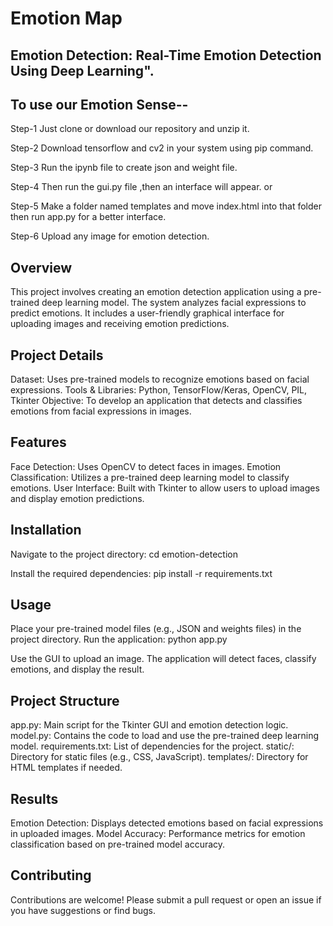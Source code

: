 # Emotion Map
## Emotion Detection: Real-Time Emotion Detection Using Deep Learning". 
## To use our Emotion Sense--

Step-1 Just clone or download our repository and unzip it. 

Step-2 Download tensorflow and cv2 in your system using pip command. 

Step-3 Run the ipynb file to create json and weight file. 

Step-4 Then run the gui.py file ,then an interface will appear. 
                     or
            
Step-5 Make a folder named templates and move index.html into that folder then run app.py for a better interface.

Step-6 Upload any image for emotion detection.

## Overview
This project involves creating an emotion detection application using a pre-trained deep learning model. The system analyzes facial expressions to predict emotions. It includes a user-friendly graphical interface for uploading images and receiving emotion predictions.

## Project Details
Dataset: Uses pre-trained models to recognize emotions based on facial expressions.
Tools & Libraries: Python, TensorFlow/Keras, OpenCV, PIL, Tkinter
Objective: To develop an application that detects and classifies emotions from facial expressions in images.

## Features
Face Detection: Uses OpenCV to detect faces in images.
Emotion Classification: Utilizes a pre-trained deep learning model to classify emotions.
User Interface: Built with Tkinter to allow users to upload images and display emotion predictions.

## Installation
Navigate to the project directory:
cd emotion-detection

Install the required dependencies:
pip install -r requirements.txt

## Usage
Place your pre-trained model files (e.g., JSON and weights files) in the project directory.
Run the application:
python app.py

Use the GUI to upload an image. The application will detect faces, classify emotions, and display the result.

## Project Structure
app.py: Main script for the Tkinter GUI and emotion detection logic.
model.py: Contains the code to load and use the pre-trained deep learning model.
requirements.txt: List of dependencies for the project.
static/: Directory for static files (e.g., CSS, JavaScript).
templates/: Directory for HTML templates if needed.

## Results
Emotion Detection: Displays detected emotions based on facial expressions in uploaded images.
Model Accuracy: Performance metrics for emotion classification based on pre-trained model accuracy.

## Contributing
Contributions are welcome! Please submit a pull request or open an issue if you have suggestions or find bugs.
